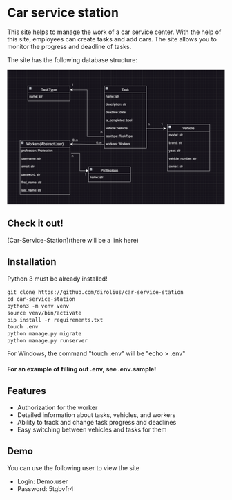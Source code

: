 # Car service station

This site helps to manage the work of a car service center. With the help of this site, employees can create tasks and add cars. The site allows you to monitor the progress and deadline of tasks. 

The site has the following database structure:

![Database structure](static/img/Car-service-db-structure.png)

## Check it out!

[Car-Service-Station](there will be a link here)

## Installation

Python 3 must be already installed!

```shell
git clone https://github.com/dirolius/car-service-station
cd car-service-station
python3 -m venv venv
source venv/bin/activate
pip install -r requirements.txt
touch .env
python manage.py migrate
python manage.py runserver
```
For Windows, the command "touch .env" will be "echo > .env"
#### For an example of filling out .env, see .env.sample!

## Features

 - Authorization for the worker
 - Detailed information about tasks, vehicles, and workers
 - Ability to track and change task progress and deadlines
 - Easy switching between vehicles and tasks for them

## Demo

You can use the following user to view the site

 - Login: Demo.user
 - Password: 5tgbvfr4
